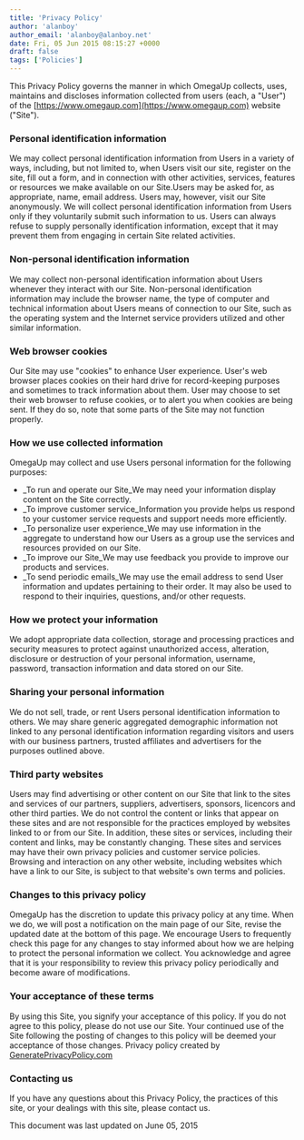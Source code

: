 ```yaml
---
title: 'Privacy Policy'
author: 'alanboy'
author_email: 'alanboy@alanboy.net'
date: Fri, 05 Jun 2015 08:15:27 +0000
draft: false
tags: ['Policies']
---
```


This Privacy Policy governs the manner in which OmegaUp collects, uses, maintains and discloses information collected from users (each, a "User") of the [https://www.omegaup.com](https://www.omegaup.com) website ("Site").

### Personal identification information

We may collect personal identification information from Users in a variety of ways, including, but not limited to, when Users visit our site, register on the site, fill out a form, and in connection with other activities, services, features or resources we make available on our Site.Users may be asked for, as appropriate, name, email address. Users may, however, visit our Site anonymously. We will collect personal identification information from Users only if they voluntarily submit such information to us. Users can always refuse to supply personally identification information, except that it may prevent them from engaging in certain Site related activities.

### Non-personal identification information

We may collect non-personal identification information about Users whenever they interact with our Site. Non-personal identification information may include the browser name, the type of computer and technical information about Users means of connection to our Site, such as the operating system and the Internet service providers utilized and other similar information.

### Web browser cookies

Our Site may use "cookies" to enhance User experience. User's web browser places cookies on their hard drive for record-keeping purposes and sometimes to track information about them. User may choose to set their web browser to refuse cookies, or to alert you when cookies are being sent. If they do so, note that some parts of the Site may not function properly.

### How we use collected information

OmegaUp may collect and use Users personal information for the following purposes:

*   _To run and operate our Site_We may need your information display content on the Site correctly.
*   _To improve customer service_Information you provide helps us respond to your customer service requests and support needs more efficiently.
*   _To personalize user experience_We may use information in the aggregate to understand how our Users as a group use the services and resources provided on our Site.
*   _To improve our Site_We may use feedback you provide to improve our products and services.
*   _To send periodic emails_We may use the email address to send User information and updates pertaining to their order. It may also be used to respond to their inquiries, questions, and/or other requests.

### How we protect your information

We adopt appropriate data collection, storage and processing practices and security measures to protect against unauthorized access, alteration, disclosure or destruction of your personal information, username, password, transaction information and data stored on our Site.

### Sharing your personal information

We do not sell, trade, or rent Users personal identification information to others. We may share generic aggregated demographic information not linked to any personal identification information regarding visitors and users with our business partners, trusted affiliates and advertisers for the purposes outlined above.

### Third party websites

Users may find advertising or other content on our Site that link to the sites and services of our partners, suppliers, advertisers, sponsors, licencors and other third parties. We do not control the content or links that appear on these sites and are not responsible for the practices employed by websites linked to or from our Site. In addition, these sites or services, including their content and links, may be constantly changing. These sites and services may have their own privacy policies and customer service policies. Browsing and interaction on any other website, including websites which have a link to our Site, is subject to that website's own terms and policies.

### Changes to this privacy policy

OmegaUp has the discretion to update this privacy policy at any time. When we do, we will post a notification on the main page of our Site, revise the updated date at the bottom of this page. We encourage Users to frequently check this page for any changes to stay informed about how we are helping to protect the personal information we collect. You acknowledge and agree that it is your responsibility to review this privacy policy periodically and become aware of modifications.

### Your acceptance of these terms

By using this Site, you signify your acceptance of this policy. If you do not agree to this policy, please do not use our Site. Your continued use of the Site following the posting of changes to this policy will be deemed your acceptance of those changes. Privacy policy created by [GeneratePrivacyPolicy.com](http://www.generateprivacypolicy.com)

### Contacting us

If you have any questions about this Privacy Policy, the practices of this site, or your dealings with this site, please contact us.

This document was last updated on June 05, 2015
